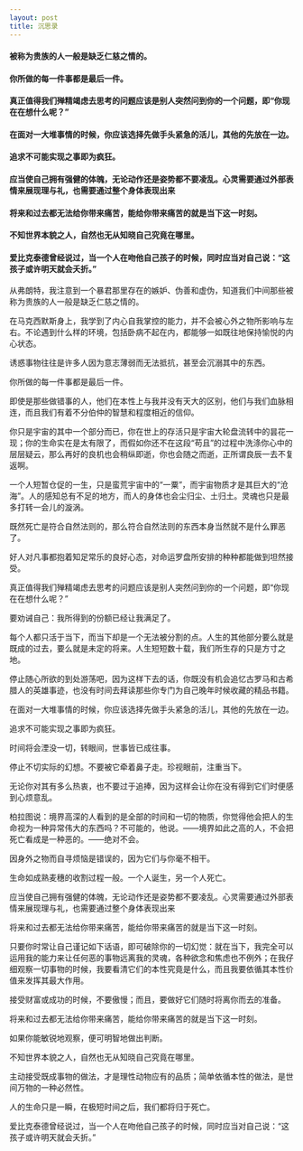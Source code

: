 ```yaml
---
layout: post
title: 沉思录
---
```

#### 被称为贵族的人一般是缺乏仁慈之情的。
#### 你所做的每一件事都是最后一件。
#### 真正值得我们殚精竭虑去思考的问题应该是别人突然问到你的一个问题，即“你现在在想什么呢？”
#### 在面对一大堆事情的时候，你应该选择先做手头紧急的活儿，其他的先放在一边。
#### 追求不可能实现之事即为疯狂。
#### 应当使自己拥有强健的体魄，无论动作还是姿势都不要凌乱。心灵需要通过外部表情来展现理与礼，也需要通过整个身体表现出来
#### 将来和过去都无法给你带来痛苦，能给你带来痛苦的就是当下这一时刻。
#### 不知世界本貌之人，自然也无从知晓自己究竟在哪里。
#### 爱比克泰德曾经说过，当一个人在吻他自己孩子的时候，同时应当对自己说：“这孩子或许明天就会夭折。”
<!-- more -->
从弗朗特，我注意到一个暴君那里存在的嫉妒、伪善和虚伪，知道我们中间那些被称为贵族的人一般是缺乏仁慈之情的。

在马克西默斯身上，我学到了内心自我掌控的能力，并不会被心外之物所影响与左右。不论遇到什么样的环境，包括卧病不起在内，都能够一如既往地保持愉悦的内心状态。

诱惑事物往往是许多人因为意志薄弱而无法抵抗，甚至会沉溺其中的东西。

你所做的每一件事都是最后一件。

即使是那些做错事的人，他们在本性上与我并没有天大的区别，他们与我们血脉相连，而且我们有着不分伯仲的智慧和程度相近的信仰。

你只是宇宙的其中一个部分而已，你在世上的存活只是宇宙大轮盘流转中的昙花一现；你的生命实在是太有限了，而假如你还不在这段“苟且”的过程中洗涤你心中的层层疑云，那么再好的良机也会稍纵即逝，你也会随之而逝，正所谓良辰一去不复返啊。

一个人短暂仓促的一生，只是蛮荒宇宙中的“一粟”，而宇宙物质才是其巨大的“沧海”。人的感知总有不足的地方，而人的身体也会尘归尘、土归土。灵魂也只是最多打转一会儿的漩涡。

既然死亡是符合自然法则的，那么符合自然法则的东西本身当然就不是什么罪恶了。

好人对凡事都抱着知足常乐的良好心态，对命运罗盘所安排的种种都能做到坦然接受。

真正值得我们殚精竭虑去思考的问题应该是别人突然问到你的一个问题，即“你现在在想什么呢？”

要劝诫自己：我所得到的份额已经让我满足了。

每个人都只活于当下，而当下却是一个无法被分割的点。人生的其他部分要么就是既成的过去，要么就是未定的将来。人生短短数十载，我们所生存的只是方寸之地。

停止随心所欲的到处游荡吧，因为这样下去的话，你既没有机会追忆古罗马和古希腊人的英雄事迹，也没有时间去拜读那些你专门为自己晚年时候收藏的精品书籍。

在面对一大堆事情的时候，你应该选择先做手头紧急的活儿，其他的先放在一边。

追求不可能实现之事即为疯狂。

时间将会湮没一切，转眼间，世事皆已成往事。

停止不切实际的幻想。不要被它牵着鼻子走。珍视眼前，注重当下。

无论你对其有多么热衷，也不要过于追捧，因为这样会让你在没有得到它们时便感到心烦意乱。

柏拉图说：境界高深的人看到的是全部的时间和一切的物质，你觉得他会把人的生命视为一种异常伟大的东西吗？不可能的，他说。——境界如此之高的人，不会把死亡看成是一种恶的。——绝对不会。

因身外之物而自寻烦恼是错误的，因为它们与你毫不相干。

生命如成熟麦穗的收割过程一般。一个人诞生，另一个人死亡。

应当使自己拥有强健的体魄，无论动作还是姿势都不要凌乱。心灵需要通过外部表情来展现理与礼，也需要通过整个身体表现出来

将来和过去都无法给你带来痛苦，能给你带来痛苦的就是当下这一时刻。

只要你时常让自己谨记如下话语，即可破除你的一切幻觉：就在当下，我完全可以运用我的能力来让任何恶的事物远离我的灵魂，各种欲念和焦虑也不例外；在我仔细观察一切事物的时候，我要看清它们的本性究竟是什么，而且我要依循其本性价值来发挥其最大作用。

接受财富或成功的时候，不要傲慢；而且，要做好它们随时将离你而去的准备。

将来和过去都无法给你带来痛苦，能给你带来痛苦的就是当下这一时刻。

如果你能敏锐地观察，便可明智地做出判断。

不知世界本貌之人，自然也无从知晓自己究竟在哪里。

主动接受既成事物的做法，才是理性动物应有的品质；简单依循本性的做法，是世间万物的一种必然性。

人的生命只是一瞬，在极短时间之后，我们都将归于死亡。

爱比克泰德曾经说过，当一个人在吻他自己孩子的时候，同时应当对自己说：“这孩子或许明天就会夭折。”
